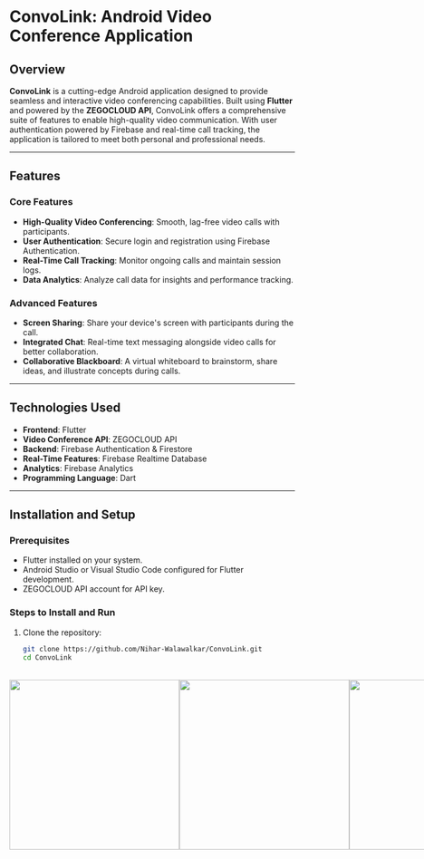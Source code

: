 # ConvoLink: Android Video Conference Application

## Overview
**ConvoLink** is a cutting-edge Android application designed to provide seamless and interactive video conferencing capabilities. Built using **Flutter** and powered by the **ZEGOCLOUD API**, ConvoLink offers a comprehensive suite of features to enable high-quality video communication. With user authentication powered by Firebase and real-time call tracking, the application is tailored to meet both personal and professional needs.

---

## Features
### Core Features
- **High-Quality Video Conferencing**: Smooth, lag-free video calls with participants.
- **User Authentication**: Secure login and registration using Firebase Authentication.
- **Real-Time Call Tracking**: Monitor ongoing calls and maintain session logs.
- **Data Analytics**: Analyze call data for insights and performance tracking.

### Advanced Features
- **Screen Sharing**: Share your device's screen with participants during the call.
- **Integrated Chat**: Real-time text messaging alongside video calls for better collaboration.
- **Collaborative Blackboard**: A virtual whiteboard to brainstorm, share ideas, and illustrate concepts during calls.

---

## Technologies Used
- **Frontend**: Flutter
- **Video Conference API**: ZEGOCLOUD API
- **Backend**: Firebase Authentication & Firestore
- **Real-Time Features**: Firebase Realtime Database
- **Analytics**: Firebase Analytics
- **Programming Language**: Dart

---

## Installation and Setup
### Prerequisites
- Flutter installed on your system.
- Android Studio or Visual Studio Code configured for Flutter development.
- ZEGOCLOUD API account for API key.

### Steps to Install and Run
1. Clone the repository:
   ```bash
   git clone https://github.com/Nihar-Walawalkar/ConvoLink.git
   cd ConvoLink

<br>

<div style="display: flex; justify-content: space-around;">
  <img src = "https://github.com/user-attachments/assets/38062d09-3d2d-4073-9cef-448464fe549b" width="300"/>
  <img src = "https://github.com/user-attachments/assets/5692cafa-5f43-4bc6-89af-81f341fd15aa" width="300"/>
  <img src = "https://github.com/user-attachments/assets/a3b9ec62-a268-4cd5-8a25-eb3ec0326145" width="300"/>
  <img src = "https://github.com/user-attachments/assets/7e99b218-cbd0-463b-a8b7-c57595388e91" width="300"/>
  <img src = "https://github.com/user-attachments/assets/f2f4e374-f72c-45d6-a509-cb4e2ffe772f" width="300"/>
  <img src = "https://github.com/user-attachments/assets/8dd4e3e0-214b-4a09-a20a-832ddd1e693e" width="300"/>
  <img src = "https://github.com/user-attachments/assets/208a2cb9-f09d-43b2-b90d-92514da32221" width="300"/>
  <img src = "https://github.com/user-attachments/assets/f7915fe3-ef02-4c1b-9702-ca4861fb3078" width="300"/>
  <img src = "https://github.com/user-attachments/assets/c57d8dce-d137-4d35-b746-d0fb23b01a29" width="300"/>
  <img src = "https://github.com/user-attachments/assets/e63b0723-da4b-461d-aa55-06708f6da49c" width="300"/>
  <img src = "https://github.com/user-attachments/assets/8cc6ddfa-996f-4d00-93fb-e4d7dbded190" width="300"/>
  <img src = "https://github.com/user-attachments/assets/c5d993ef-b0cc-4f8c-bdca-d75a4ff06beb" width="300"/>
  <img src = "https://github.com/user-attachments/assets/56c259ba-6b39-424b-99ef-787f9b5ace49" width="300"/>
  <img src = "https://github.com/user-attachments/assets/3c786dbe-e378-401b-ac77-998589d0bd9e" width="300"/>
  <img src = "https://github.com/user-attachments/assets/b23555d7-cecc-4cf1-96bd-dfa4bcdf4ada" width="300"/>
</div>


